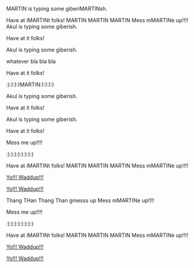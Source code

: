 
MARTIN is typing some giberiMARTINsh.

Have at iMARTINt folks!
MARTIN MARTIN MARTIN
Mess mMARTINe up!!!!
Akul is typing some giberish.

Have at it folks!

Akul is typing some giberish.

whatever
bla bla bla




Have at it folks!



:):):):)MARTIN:):):):)

Akul is typing some giberish.

Have at it folks!

Akul is typing some giberish.

Have at it folks!

Mess me up!!!!

:):):):):):):):)


Have at iMARTINt folks!
MARTIN MARTIN MARTIN
Mess mMARTINe up!!!!




<a href='yowaddup.com'>Yo!!! Waddup!!!</a>



<a href='yowaddup.com'>Yo!!! Waddup!!!</a>

Thang THan Thang
Than gmesss up
Mess mMARTINe up!!!!





Mess me up!!!!

:):):):):):):):)



Have at iMARTINt folks!
MARTIN MARTIN MARTIN
Mess mMARTINe up!!!!



<a href='yowaddup.com'>Yo!!! Waddup!!!</a>


<a href='yowaddup.com'>Yo!!! Waddup!!!</a>

